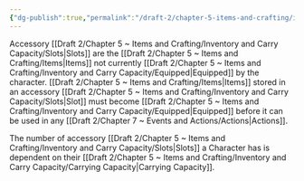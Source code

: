 ```yaml
---
{"dg-publish":true,"permalink":"/draft-2/chapter-5-items-and-crafting/inventory-and-carry-capacity/accessories/"}
---
```


Accessory [[Draft 2/Chapter 5 ~ Items and Crafting/Inventory and Carry Capacity/Slots\|Slots]] are the [[Draft 2/Chapter 5 ~ Items and Crafting/Items\|Items]] not currently [[Draft 2/Chapter 5 ~ Items and Crafting/Inventory and Carry Capacity/Equipped\|Equipped]] by the character. [[Draft 2/Chapter 5 ~ Items and Crafting/Items\|Items]] stored in an accessory [[Draft 2/Chapter 5 ~ Items and Crafting/Inventory and Carry Capacity/Slots\|Slot]] must become [[Draft 2/Chapter 5 ~ Items and Crafting/Inventory and Carry Capacity/Equipped\|Equipped]] before it can be used in any [[Draft 2/Chapter 7 ~ Events and Actions/Actions\|Actions]].

The number of accessory [[Draft 2/Chapter 5 ~ Items and Crafting/Inventory and Carry Capacity/Slots\|Slots]] a Character has is dependent on their [[Draft 2/Chapter 5 ~ Items and Crafting/Inventory and Carry Capacity/Carrying Capacity\|Carrying Capacity]].